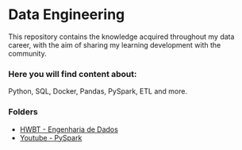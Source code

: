 # Data Engineering

This repository contains the knowledge acquired throughout my data career,
with the aim of sharing my learning development with the community.

### Here you will find content about:

Python, SQL, Docker, Pandas, PySpark, ETL and more.

### Folders

* [HWBT - Engenharia de Dados](https://github.com/amorasavellar/public_knowledge_base/tree/main/Data%20Engineering/HWBT%20-%20Engenharia%20de%20Dados)
* [Youtube - PySpark](https://github.com/amorasavellar/public_knowledge_base/tree/main/Data%20Engineering/YouTube%20-%20PySpark)